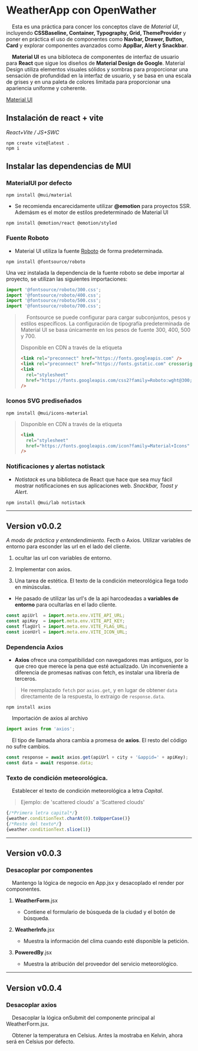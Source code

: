 # WeatherApp con OpenWather

    Esta es una práctica para concer los conceptos clave de *Material UI*, incluyendo **CSSBaseline, Container, Typography, Grid, ThemeProvider** y poner en práctica el uso de componentes como **Navbar, Drawer, Button, Card** y explorar componentes avanzados como **AppBar, Alert y Snackbar**.

    **Material UI** es una biblioteca de componentes de interfaz de usuario para **React** que sigue los diseños de **Material Design de Google**. Material Design utiliza elementos visuales sólidos y sombras para proporcionar una sensación de profundidad en la interfaz de usuario, y se basa en una escala de grises y en una paleta de colores limitada para proporcionar una apariencia uniforme y coherente.

[Material UI](https://mui.com/)

## Instalación de react + vite

*React+Vite / JS+SWC*

```
npm create vite@latest .
npm i
```

## Instalar las dependencias de MUI

### MaterialUI por defecto

```
npm install @mui/material
```

- Se recomienda encarecidamente utilizar **@emotion** para proyectos SSR. Ademásm es el motor de estilos predeterminado de Material UI

```
npm install @emotion/react @emotion/styled
```

### Fuente Roboto

- Material UI utiliza la fuente [Roboto](https://fonts.google.com/specimen/Roboto) de forma predeterminada.

```
npm install @fontsource/roboto
```

Una vez instalada la dependencia de la fuente roboto se debe importar al proyecto, se utilizan las siguientes importaciones:

```javascript
import '@fontsource/roboto/300.css';
import '@fontsource/roboto/400.css';
import '@fontsource/roboto/500.css';
import '@fontsource/roboto/700.css';
```

>     Fontsource se puede configurar para cargar subconjuntos, pesos y estilos específicos. La configuración de tipografía predeterminada de Material UI se basa únicamente en los pesos de fuente 300, 400, 500 y 700.
> 
> Disponible en CDN a través de la etiqueta <link />
> 
> ```html
> <link rel="preconnect" href="https://fonts.googleapis.com" />
> <link rel="preconnect" href="https://fonts.gstatic.com" crossorigin />
> <link
>   rel="stylesheet"
>   href="https://fonts.googleapis.com/css2?family=Roboto:wght@300;400;500;700&display=swap"
> />
> ```

### Iconos SVG prediseñados

```
npm install @mui/icons-material
```

> Disponible en CDN a través de la etiqueta <link />
> 
> ```html
> <link
>   rel="stylesheet"
>   href="https://fonts.googleapis.com/icon?family=Material+Icons"
> />
> ```

### Notificaciones y alertas notistack

- *Notistack* es una biblioteca de React que hace que sea muy fácil mostrar notificaciones en sus aplicaciones web. *Snackbar, Toast y Alert*.

```
npm install @mui/lab notistack
```

---

## Version v0.0.2

*A modo de práctica y entendendimiento.* Fecth o Axios. Utilizar variables de entorno para esconder las url en el lado del cliente.

1. ocultar las url con variables de entorno.

2. Implementar con axios.

3. Una tarea de estética. El texto de la condición meteorológica llega todo en minúsculas.
- He pasado de utilizar las url's de la api harcodeadas a **variables de entorno** para ocultarlas en el lado cliente.

```javascript
const apiUrl  = import.meta.env.VITE_API_URL;
const apiKey  = import.meta.env.VITE_API_KEY;
const flagUrl = import.meta.env.VITE_FLAG_URL;
const iconUrl = import.meta.env.VITE_ICON_URL;
```

### Dependencia Axios

- **Axios** ofrece una compatibilidad con navegadores mas antíguos, por lo que creo que merece la pena que esté actualizado. Un inconveniente a diferencia de promesas nativas con fetch, es instalar una librería de terceros.

> He reemplazado `fetch` por `axios.get`, y en lugar de obtener `data` directamente de la respuesta, lo extraigo de `response.data`.

```
npm install axios
```

    Importación de axios al archivo

```javascript
import axios from 'axios';
```

    El tipo de llamada ahora cambia a promesa de **axios**. El resto del código no sufre  cambios.

```javascript
const response = await axios.get(apiUrl + city + '&appid=' + apiKey);
const data = await response.data;
```

### Texto de condición meteorológica.

    Establecer el texto de condición meteorológica a letra *Capital*. 

> Ejemplo: de 'scattered clouds' a 'Scattered clouds'

```javascript
{/*Primera letra capital*/}
{weather.conditionText.charAt(0).toUpperCase()}
{/*Resto del texto*/}
{weather.conditionText.slice(1)}
```

---

## Version v0.0.3

### Desacoplar por componentes

    Mantengo la lógica de negocio en App.jsx y desacoplado el render por componentes.

1. **WeatherForm**.jsx
   
   - Contiene el formulario de búsqueda de la ciudad y el botón de búsqueda.

2. **WeatherInfo**.jsx
   
   - Muestra la información del clima cuando esté disponible la petición.

3. **PoweredBy**.jsx
   
   - Muestra la atribución del proveedor del servicio meteorológico.

---

## Version v0.0.4

### Desacoplar axios

    Desacoplar la lógica onSubmit del componente principal al WeatherForm.jsx.

    Obtener la temperatura en Celsius. Antes la mostraba en Kelvin, ahora será en Celsius por defecto.